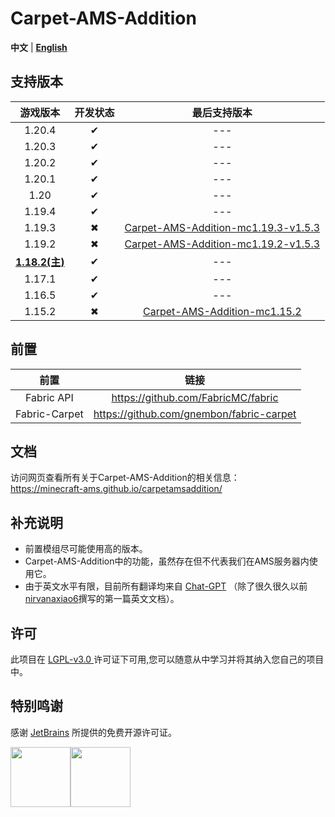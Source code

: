 # Carpet-AMS-Addition

**中文** | [**English**](README_en.md)

## 支持版本

|         游戏版本         | 开发状态 |                                                          最后支持版本                                                           |
|:--------------------:|:----:|:-------------------------------------------------------------------------------------------------------------------------:|
|        1.20.4        |  ✔   |                                                            ---                                                            |
|        1.20.3        |  ✔   |                                                            ---                                                            |
|        1.20.2        |  ✔   |                                                            ---                                                            |
|        1.20.1        |  ✔   |                                                            ---                                                            |
|         1.20         |  ✔   |                                                            ---                                                            |
|        1.19.4        |  ✔   |                                                            ---                                                            |
|        1.19.3        |  ✖   | [Carpet-AMS-Addition-mc1.19.3-v1.5.3](https://github.com/Minecraft-AMS/Carpet-AMS-Addition/releases/tag/v1.11.2%26v1.5.3) |
|        1.19.2        |  ✖   | [Carpet-AMS-Addition-mc1.19.2-v1.5.3](https://github.com/Minecraft-AMS/Carpet-AMS-Addition/releases/tag/v1.11.2%26v1.5.3) |
| **<u>1.18.2(主)</u>** |  ✔   |                                                            ---                                                            |
|        1.17.1        |  ✔   |                                                            ---                                                            |
|        1.16.5        |  ✔   |                                                            ---                                                            |
|        1.15.2        |  ✖   |               [ Carpet-AMS-Addition-mc1.15.2](https://github.com/1024-byteeeee/Carpet-AMS-Addition-1.15.2)                |


## 前置
|      前置       |                    链接                    |
|:-------------:|:----------------------------------------:|
|  Fabric API   |    https://github.com/FabricMC/fabric    |
| Fabric-Carpet | https://github.com/gnembon/fabric-carpet |

## 文档
访问网页查看所有关于Carpet-AMS-Addition的相关信息：<br>
https://minecraft-ams.github.io/carpetamsaddition/

## 补充说明
- 前置模组尽可能使用高的版本。
- Carpet-AMS-Addition中的功能，虽然存在但不代表我们在AMS服务器内使用它。
- 由于英文水平有限，目前所有翻译均来自 [Chat-GPT](https://openai.com/blog/chatgpt) （除了很久很久以前
  [nirvanaxiao6](https://github.com/nirvanaxiao6)撰写的第一篇英文文档）。

## 许可
此项目在 [ LGPL-v3.0 ](https://choosealicense.com/licenses/lgpl-3.0/) 许可证下可用,您可以随意从中学习并将其纳入您自己的项目中。

## 特别鸣谢
感谢 [JetBrains](https://www.jetbrains.com/) 所提供的免费开源许可证。

[<img src="https://resources.jetbrains.com/storage/products/company/brand/logos/jb_beam.png" height="96"/>](https://www.jetbrains.com/)[<img src="https://resources.jetbrains.com/storage/products/company/brand/logos/IntelliJ_IDEA.png" height="96"/>](https://www.jetbrains.com/idea/)
